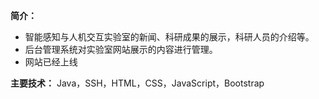 **简介：**

 - 智能感知与人机交互实验室的新闻、科研成果的展示，科研人员的介绍等。
 - 后台管理系统对实验室网站展示的内容进行管理。
 - 网站已经上线

**主要技术：** Java，SSH，HTML，CSS，JavaScript，Bootstrap
